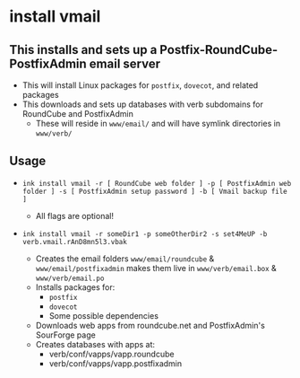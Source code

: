 # install vmail

## This installs and sets up a Postfix-RoundCube-PostfixAdmin email server
- This will install Linux packages for `postfix`, `dovecot`, and related packages
- This downloads and sets up databases with verb subdomains for RoundCube and PostfixAdmin
  - These will reside in `www/email/` and will have symlink directories in `www/verb/`

## Usage
- `ink install vmail -r [ RoundCube web folder ] -p [ PostfixAdmin web folder ] -s [ PostfixAdmin setup password ] -b [ Vmail backup file ]`
  - All flags are optional!

- `ink install vmail -r someDir1 -p someOtherDir2 -s set4MeUP -b verb.vmail.rAnD8mn5l3.vbak`
  - Creates the email folders `www/email/roundcube` & `www/email/postfixadmin` makes them live in `www/verb/email.box` & `www/verb/email.po`
  - Installs packages for:
    - `postfix`
    - `dovecot`
    - Some possible dependencies
  - Downloads web apps from roundcube.net and PostfixAdmin's SourForge page
  - Creates databases with apps at:
    - verb/conf/vapps/vapp.roundcube
    - verb/conf/vapps/vapp.postfixadmin
